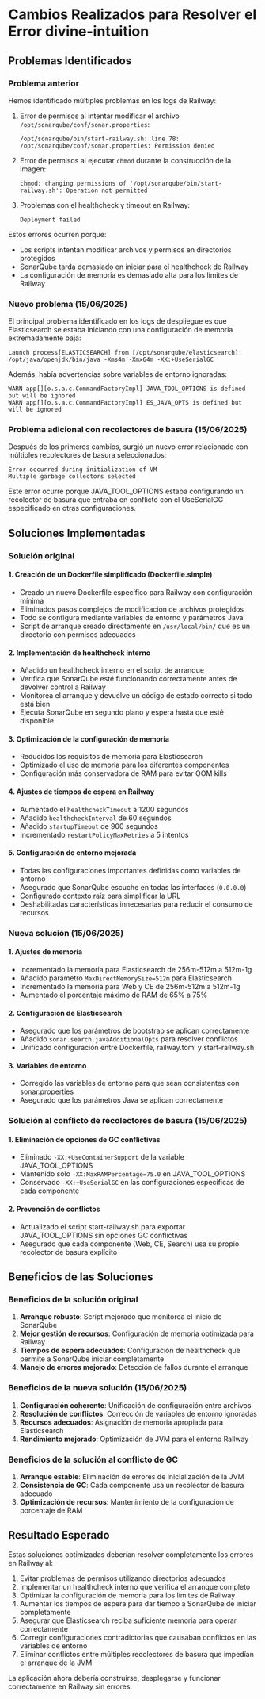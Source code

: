 # Cambios Realizados para Resolver el Error divine-intuition

## Problemas Identificados

### Problema anterior
Hemos identificado múltiples problemas en los logs de Railway:

1. Error de permisos al intentar modificar el archivo `/opt/sonarqube/conf/sonar.properties`:
   ```
   /opt/sonarqube/bin/start-railway.sh: line 78: /opt/sonarqube/conf/sonar.properties: Permission denied
   ```

2. Error de permisos al ejecutar `chmod` durante la construcción de la imagen:
   ```
   chmod: changing permissions of '/opt/sonarqube/bin/start-railway.sh': Operation not permitted
   ```

3. Problemas con el healthcheck y timeout en Railway:
   ```
   Deployment failed
   ```

Estos errores ocurren porque:
- Los scripts intentan modificar archivos y permisos en directorios protegidos
- SonarQube tarda demasiado en iniciar para el healthcheck de Railway
- La configuración de memoria es demasiado alta para los límites de Railway

### Nuevo problema (15/06/2025)
El principal problema identificado en los logs de despliegue es que Elasticsearch se estaba iniciando con una configuración de memoria extremadamente baja:
```
Launch process[ELASTICSEARCH] from [/opt/sonarqube/elasticsearch]: /opt/java/openjdk/bin/java -Xms4m -Xmx64m -XX:+UseSerialGC
```

Además, había advertencias sobre variables de entorno ignoradas:
```
WARN app[][o.s.a.c.CommandFactoryImpl] JAVA_TOOL_OPTIONS is defined but will be ignored
WARN app[][o.s.a.c.CommandFactoryImpl] ES_JAVA_OPTS is defined but will be ignored
```

### Problema adicional con recolectores de basura (15/06/2025)
Después de los primeros cambios, surgió un nuevo error relacionado con múltiples recolectores de basura seleccionados:
```
Error occurred during initialization of VM
Multiple garbage collectors selected
```

Este error ocurre porque JAVA_TOOL_OPTIONS estaba configurando un recolector de basura que entraba en conflicto con el UseSerialGC especificado en otras configuraciones.

## Soluciones Implementadas

### Solución original

#### 1. Creación de un Dockerfile simplificado (Dockerfile.simple)

- Creado un nuevo Dockerfile específico para Railway con configuración mínima
- Eliminados pasos complejos de modificación de archivos protegidos
- Todo se configura mediante variables de entorno y parámetros Java
- Script de arranque creado directamente en `/usr/local/bin/` que es un directorio con permisos adecuados

#### 2. Implementación de healthcheck interno

- Añadido un healthcheck interno en el script de arranque
- Verifica que SonarQube esté funcionando correctamente antes de devolver control a Railway
- Monitorea el arranque y devuelve un código de estado correcto si todo está bien
- Ejecuta SonarQube en segundo plano y espera hasta que esté disponible

#### 3. Optimización de la configuración de memoria

- Reducidos los requisitos de memoria para Elasticsearch
- Optimizado el uso de memoria para los diferentes componentes
- Configuración más conservadora de RAM para evitar OOM kills

#### 4. Ajustes de tiempos de espera en Railway

- Aumentado el `healthcheckTimeout` a 1200 segundos
- Añadido `healthcheckInterval` de 60 segundos
- Añadido `startupTimeout` de 900 segundos
- Incrementado `restartPolicyMaxRetries` a 5 intentos

#### 5. Configuración de entorno mejorada

- Todas las configuraciones importantes definidas como variables de entorno
- Asegurado que SonarQube escuche en todas las interfaces (`0.0.0.0`)
- Configurado contexto raíz para simplificar la URL
- Deshabilitadas características innecesarias para reducir el consumo de recursos

### Nueva solución (15/06/2025)

#### 1. Ajustes de memoria
- Incrementado la memoria para Elasticsearch de 256m-512m a 512m-1g
- Añadido parámetro `MaxDirectMemorySize=512m` para Elasticsearch
- Incrementado la memoria para Web y CE de 256m-512m a 512m-1g
- Aumentado el porcentaje máximo de RAM de 65% a 75%

#### 2. Configuración de Elasticsearch
- Asegurado que los parámetros de bootstrap se aplican correctamente
- Añadido `sonar.search.javaAdditionalOpts` para resolver conflictos
- Unificado configuración entre Dockerfile, railway.toml y start-railway.sh

#### 3. Variables de entorno
- Corregido las variables de entorno para que sean consistentes con sonar.properties
- Asegurado que los parámetros Java se aplican correctamente

### Solución al conflicto de recolectores de basura (15/06/2025)

#### 1. Eliminación de opciones de GC conflictivas
- Eliminado `-XX:+UseContainerSupport` de la variable JAVA_TOOL_OPTIONS
- Mantenido solo `-XX:MaxRAMPercentage=75.0` en JAVA_TOOL_OPTIONS
- Conservado `-XX:+UseSerialGC` en las configuraciones específicas de cada componente

#### 2. Prevención de conflictos
- Actualizado el script start-railway.sh para exportar JAVA_TOOL_OPTIONS sin opciones GC conflictivas
- Asegurado que cada componente (Web, CE, Search) usa su propio recolector de basura explícito

## Beneficios de las Soluciones

### Beneficios de la solución original
1. **Arranque robusto**: Script mejorado que monitorea el inicio de SonarQube
2. **Mejor gestión de recursos**: Configuración de memoria optimizada para Railway
3. **Tiempos de espera adecuados**: Configuración de healthcheck que permite a SonarQube iniciar completamente
4. **Manejo de errores mejorado**: Detección de fallos durante el arranque

### Beneficios de la nueva solución (15/06/2025)
1. **Configuración coherente**: Unificación de configuración entre archivos
2. **Resolución de conflictos**: Corrección de variables de entorno ignoradas
3. **Recursos adecuados**: Asignación de memoria apropiada para Elasticsearch
4. **Rendimiento mejorado**: Optimización de JVM para el entorno Railway

### Beneficios de la solución al conflicto de GC
1. **Arranque estable**: Eliminación de errores de inicialización de la JVM
2. **Consistencia de GC**: Cada componente usa un recolector de basura adecuado
3. **Optimización de recursos**: Mantenimiento de la configuración de porcentaje de RAM

## Resultado Esperado

Estas soluciones optimizadas deberían resolver completamente los errores en Railway al:

1. Evitar problemas de permisos utilizando directorios adecuados
2. Implementar un healthcheck interno que verifica el arranque completo
3. Optimizar la configuración de memoria para los límites de Railway
4. Aumentar los tiempos de espera para dar tiempo a SonarQube de iniciar completamente
5. Asegurar que Elasticsearch reciba suficiente memoria para operar correctamente
6. Corregir configuraciones contradictorias que causaban conflictos en las variables de entorno
7. Eliminar conflictos entre múltiples recolectores de basura que impedían el arranque de la JVM

La aplicación ahora debería construirse, desplegarse y funcionar correctamente en Railway sin errores.